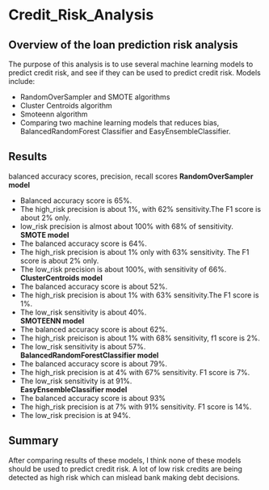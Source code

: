 # Credit_Risk_Analysis
## Overview of the loan prediction risk analysis
The purpose of this analysis is to use several machine learning models to predict credit risk, and see if they can be used to predict credit risk. Models include:
- RandomOverSampler and SMOTE algorithms
- Cluster Centroids algorithm
- Smoteenn algorithm
- Comparing two machine learning models that reduces bias, BalancedRandomForest Classifier and EasyEnsembleClassifier. 

## Results
balanced accuracy scores, precision, recall scores
**RandomOverSampler model**<br/>
- Balanced accuracy score is 65%.<br/>
- The high_risk precision is about 1%, with 62% sensitivity.The F1 score is about 2% only.<br/>
- low_risk precision is almost about 100% with 68% of sensitivity.<br/>
**SMOTE model**<br/>
- The balanced accuracy score is 64%.<br/>
- The high_risk precision is about 1% only with 63% sensitivity. The F1 score is about 2% only.<br/>
- The low_risk precision is about 100%, with sensitivity of 66%.<br/>
**ClusterCentroids model**<br/>
- The balanced accuracy score is about 52%.<br/>
- The high_risk precision is about 1% with 63% sensitivity.The F1 score is 1%.<br/>
- The low_risk sensitivity is about 40%.<br/>
**SMOTEENN model**<br/>
- The balanced accuracy score is about 62%.<br/>
- The high_risk preicison is about 1% with 68% sensitivity, f1 score is 2%.<br/>
- The low_risk sensitivity is about 57%.<br/>
**BalancedRandomForestClassifier model**<br/>
- The balanced accuracy score is about 79%.<br/>
- The high_risk precision is at 4% with 67% sensitivity. F1 score is 7%.<br/>
- The low_risk sensitivity is at 91%.<br/>
**EasyEnsembleClassifier model**<br/>
- The balanced accuracy score is about 93%<br/>
- The high_risk precision is at 7% with 91% sensitivity. F1 score is 14%.<br/>
- The low_risk precision is at 94%.<br/>

## Summary
After comparing results of these models, I think none of these models should be used to predict credit risk. A lot of low risk credits are being detected as high risk which can mislead bank making debt decisions. 